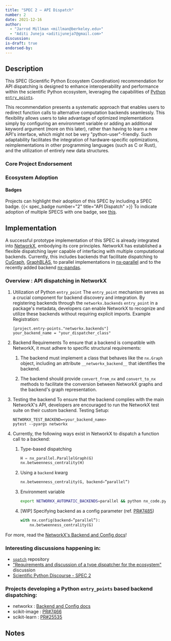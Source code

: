 ```yaml
---
title: "SPEC 2 — API Dispatch"
number: 2
date: 2021-12-16
author:
  - "Jarrod Millman <millman@berkeley.edu>"
  - "Aditi Juneja <aditijuneja7@gmail.com>"
discussion:
is-draft: true
endorsed-by:
---
```


## Description

<!--
Briefly and clearly describe the recommendation.
-->

This SPEC (Scientific Python Ecosystem Coordination) recommendation for API dispatching is designed to enhance interoperability and performance within the scientific Python ecosystem, leveraging the capabilities of [Python `entry_points`](https://packaging.python.org/en/latest/specifications/entry-points/).

This recommendation presents a systematic approach that enables users to redirect function calls to alternative computation backends seamlessly. This flexibility allows users to take advantage of optimized implementations simply by configuring an environment variable or adding an additional keyword argument (more on this later), rather than having to learn a new API's interface, which might not be very "python-user"-friendly. Such adaptability facilitates the integration of hardware-specific optimizations, reimplementations in other programming languages (such as C or Rust), and the utilization of entirely new data structures.

### Core Project Endorsement

<!--
Briefly discuss what it means for a core project to endorse this SPEC.
-->

### Ecosystem Adoption

<!--
Briefly discuss what it means for a project to adopt this SPEC.
-->

#### Badges

Projects can highlight their adoption of this SPEC by including a SPEC badge.
{{< spec_badge number="2" title="API Dispatch" >}}
To indicate adoption of multiple SPECS with one badge, see [this](../purpose-and-process/#badges).

## Implementation

<!--
Discuss how this would be implemented.
Explain the general need and the advantages of this specific recommendation.
If relevant, include examples of how the new functionality would be used,
intended use-cases, and pseudo-code illustrating its use.
-->

A successful prototype implementation of this SPEC is already integrated into [NetworkX](https://github.com/networkx/networkx), embodying its core principles. NetworkX has established a flexible dispatching layer capable of interfacing with multiple computational backends. Currently, this includes backends that facilitate dispatching to [CuGraph](https://github.com/rapidsai/cugraph/tree/branch-24.04/python/nx-cugraph), [GraphBLAS](https://github.com/python-graphblas/graphblas-algorithms), to parallel implementations in [nx-parallel](https://github.com/networkx/nx-parallel) and to the recently added backend [nx-pandas](https://github.com/networkx/nx-pandas).

### Overview : API dispatching in NetworkX

1.  Utilization of Python `entry_point`
    The `entry_point` mechanism serves as a crucial component for backend discovery and integration. By registering backends through the `networkx.backends` `entry_point` in a package's metadata, developers can enable NetworkX to recognize and utilize these backends without requiring explicit imports. Example Registration:

        [project.entry-points."networkx.backends"]
        your_backend_name = "your_dispatcher_class"

2.  Backend Requirements
    To ensure that a backend is compatible with NetworkX, it must adhere to specific structural requirements:

    1. The backend must implement a class that behaves like the `nx.Graph` object, including an attribute `__networkx_backend__` that identifies the backend.

    2. The backend should provide `convert_from_nx` and `convert_to_nx` methods to facilitate the conversion between NetworkX graphs and the backend's graph representation.

3.  Testing the backend
    To ensure that the backend complies with the main NetworkX's API, developers are encouraged to run the NetworkX test suite on their custom backend. Testing Setup:

        NETWORKX_TEST_BACKEND=<your_backend_name>
        pytest --pyargs networkx

4.  Currently, the following ways exist in NetworkX to dispatch a function call to a backend:

    1. Type-based dispatching
       ```py
       H = nx_parallel.ParallelGraph(G)
       nx.betweenness_centrality(H)
       ```
    2. Using a `backend` kwarg
       ```py
       nx.betweenness_centrality(G, backend=”parallel”)
       ```
    3. Environment variable
       ```sh
       export NETWORKX_AUTOMATIC_BACKENDS=parallel && python nx_code.py
       ```
    4. [WIP] Specifying backend as a config parameter (ref. [PR#7485](https://github.com/networkx/networkx/pull/7485))
       ```py
       with nx.config(backend=”parallel”):
           nx.betweenness_centrality(G)
       ```

For more, read the [NetworkX's Backend and Config docs](https://networkx.org/documentation/latest/reference/backends.html)!

### Interesting discussions happening in:

- [`spatch`](https://github.com/scientific-python/spatch) repository
- ["Requirements and discussion of a type dispatcher for the ecosystem"](https://discuss.scientific-python.org/t/requirements-and-discussion-of-a-type-dispatcher-for-the-ecosystem/157) discussion
- [Scientific Python Discourse - SPEC 2](https://discuss.scientific-python.org/t/spec-2-api-dispatch/173)

### Projects developing a Python `entry_points` based backend dispatching:

- networkx : [Backend and Config docs](https://networkx.org/documentation/latest/reference/backends.html)
- scikit-image : [PR#7466](https://github.com/scikit-image/scikit-image/pull/7466)
- scikit-learn : [PR#25535](https://github.com/scikit-learn/scikit-learn/pull/25535)

## Notes

<!--
Include a bulleted list of annotated links, comments,
and other ancillary information as needed.
-->
